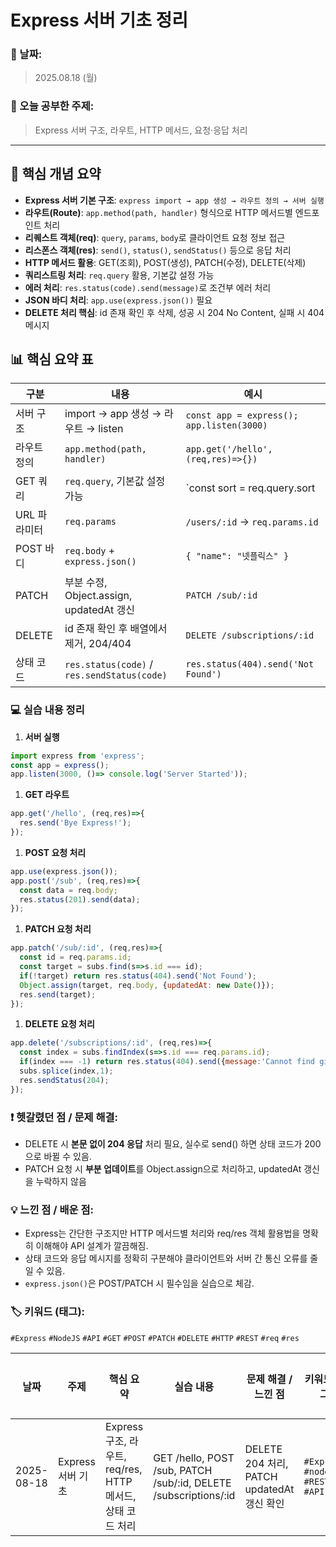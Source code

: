 # Express 서버 기초 정리

### 📅 날짜:

> 2025.08.18 (월)
> 

### 📘 오늘 공부한 주제:

> Express 서버 구조, 라우트, HTTP 메서드, 요청·응답 처리
> 

---

## 📝 핵심 개념 요약

- **Express 서버 기본 구조**: `express import → app 생성 → 라우트 정의 → 서버 실행`
- **라우트(Route)**: `app.method(path, handler)` 형식으로 HTTP 메서드별 엔드포인트 처리
- **리퀘스트 객체(req)**: `query`, `params`, `body`로 클라이언트 요청 정보 접근
- **리스폰스 객체(res)**: `send()`, `status()`, `sendStatus()` 등으로 응답 처리
- **HTTP 메서드 활용**: GET(조회), POST(생성), PATCH(수정), DELETE(삭제)
- **쿼리스트링 처리**: `req.query` 활용, 기본값 설정 가능
- **에러 처리**: `res.status(code).send(message)`로 조건부 에러 처리
- **JSON 바디 처리**: `app.use(express.json())` 필요
- **DELETE 처리 핵심**: id 존재 확인 후 삭제, 성공 시 204 No Content, 실패 시 404 메시지

## 📊 핵심 요약 표

| 구분 | 내용 | 예시 |
| --- | --- | --- |
| 서버 구조 | import → app 생성 → 라우트 → listen | `const app = express(); app.listen(3000)` |
| 라우트 정의 | `app.method(path, handler)` | `app.get('/hello', (req,res)=>{})` |
| GET 쿼리 | `req.query`, 기본값 설정 가능 | `const sort = req.query.sort |
| URL 파라미터 | `req.params` | `/users/:id` → `req.params.id` |
| POST 바디 | `req.body` + `express.json()` | `{ "name": "넷플릭스" }` |
| PATCH | 부분 수정, Object.assign, updatedAt 갱신 | `PATCH /sub/:id` |
| DELETE | id 존재 확인 후 배열에서 제거, 204/404 | `DELETE /subscriptions/:id` |
| 상태 코드 | `res.status(code)` / `res.sendStatus(code)` | `res.status(404).send('Not Found')` |

### 💻 실습 내용 정리

1. **서버 실행**

```jsx
import express from 'express';
const app = express();
app.listen(3000, ()=> console.log('Server Started'));
```

1. **GET 라우트**

```jsx
app.get('/hello', (req,res)=>{
  res.send('Bye Express!');
});
```

1. **POST 요청 처리**

```jsx
app.use(express.json());
app.post('/sub', (req,res)=>{
  const data = req.body;
  res.status(201).send(data);
});
```

1. **PATCH 요청 처리**

```jsx
app.patch('/sub/:id', (req,res)=>{
  const id = req.params.id;
  const target = subs.find(s=>s.id === id);
  if(!target) return res.status(404).send('Not Found');
  Object.assign(target, req.body, {updatedAt: new Date()});
  res.send(target);
});
```

1. **DELETE 요청 처리**

```jsx
app.delete('/subscriptions/:id', (req,res)=>{
  const index = subs.findIndex(s=>s.id === req.params.id);
  if(index === -1) return res.status(404).send({message:'Cannot find given id.'});
  subs.splice(index,1);
  res.sendStatus(204);
});
```

### ❗ 헷갈렸던 점 / 문제 해결:

- DELETE 시 **본문 없이 204 응답** 처리 필요, 실수로 send() 하면 상태 코드가 200으로 바뀔 수 있음.
- PATCH 요청 시 **부분 업데이트**를 Object.assign으로 처리하고, updatedAt 갱신을 누락하지 않음

### 💡 느낀 점 / 배운 점:

- Express는 간단한 구조지만 HTTP 메서드별 처리와 req/res 객체 활용법을 명확히 이해해야 API 설계가 깔끔해짐.
- 상태 코드와 응답 메시지를 정확히 구분해야 클라이언트와 서버 간 통신 오류를 줄일 수 있음.
- `express.json()`은 POST/PATCH 시 필수임을 실습으로 체감.

### 🏷️ 키워드 (태그):

`#Express` `#NodeJS` `#API` `#GET` `#POST` `#PATCH` `#DELETE` `#HTTP` `#REST` `#req` `#res` 

| 날짜       | 주제             | 핵심 요약                                               | 실습 내용                                       | 문제 해결 / 느낀 점                               | 키워드 태그                             | 복습 필요 |
|------------|------------------|--------------------------------------------------------|------------------------------------------------|------------------------------------------------|----------------------------------------|-----------|
| 2025-08-18 | Express 서버 기초 | Express 구조, 라우트, req/res, HTTP 메서드, 상태 코드 처리 | GET /hello, POST /sub, PATCH /sub/:id, DELETE /subscriptions/:id | DELETE 204 처리, PATCH updatedAt 갱신 확인 | `#Express` `#nodeJS` `#REST` `#API`  | ✅        |

